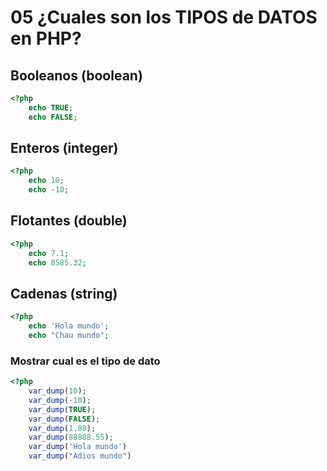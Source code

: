 # 05 ¿Cuales son los TIPOS de DATOS en PHP?

## Booleanos (boolean)
```php
<?php
    echo TRUE;
    echo FALSE;
```

## Enteros (integer)
```php
<?php
    echo 10;
    echo -10;   
```

## Flotantes (double)
```php
<?php
    echo 7.1;
    echo 8585.32;
```
## Cadenas (string)
```php
<?php
    echo 'Hola mundo';
    echo "Chau mundo";
```

### Mostrar cual es el tipo de dato
```php
<?php
    var_dump(10);
    var_dump(-10);
    var_dump(TRUE);
    var_dump(FALSE);
    var_dump(1.80);
    var_dump(88888.55);
    var_dump('Hola mundo')
    var_dump("Adios mundo")
```